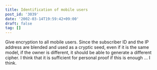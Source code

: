 ```yaml
---
title: Identification of mobile users
post_id: '3039'
date: '2002-03-14T19:59:42+09:00'
draft: false
tag: []
---
```


Give encryption to all mobile users. Since the subscriber ID and the IP address are blended and used as a cryptic seed, even if it is the same model, if the owner is different, it should be able to generate a different cipher. I think that it is sufficient for personal proof if this is enough ... I think.